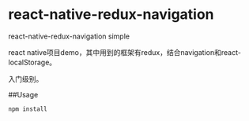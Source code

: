 # react-native-redux-navigation
react-native-redux-navigation simple

react native项目demo，其中用到的框架有redux，结合navigation和react-localStorage。

入门级别。

##Usage

```
npm install
```
